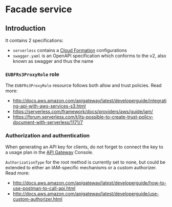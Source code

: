 # Facade service

## Introduction

It contains 2 specifications:
- `serverless` contains a [Cloud Formation](https://aws.amazon.com/cloudformation/aws-cloudformation-templates/) configurations
- `swagger.yaml` is an OpenAPI specification which conforms to the v2, also known as swagger and thus the name

### `EUBFRs3ProxyRole` role

The `EUBFRs3ProxyRole` resource follows both allow and trust policies. Read more:
- http://docs.aws.amazon.com/apigateway/latest/developerguide/integrating-api-with-aws-services-s3.html
- https://serverless.com/framework/docs/providers/aws/guide/iam/
- https://forum.serverless.com/t/its-possible-to-create-trust-policy-document-with-serverless/1171/7

### Authorization and authentication

When generating an API key for clients, do not forget to connect the key to a usage plan in the [API Gateway](https://aws.amazon.com/blogs/aws/new-usage-plans-for-amazon-api-gateway/) Console.

`AuthorizationType` for the root method is currently set to none, but could be extended to either an IAM-specific mechanisms or a custom authorizer.
Read more:
- http://docs.aws.amazon.com/apigateway/latest/developerguide/how-to-use-postman-to-call-api.html
- http://docs.aws.amazon.com/apigateway/latest/developerguide/use-custom-authorizer.html
